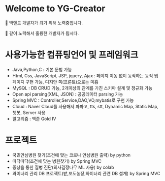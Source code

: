 # Welcome to YG-Creator

:eyes: 백엔드 개발자가 되기 위해 노력중입니다.

:hamster: 같이 노력해서 훌륭한 개발자가 됩시다.


# 사용가능한 컴퓨팅언어 및 프레임워크
* Java,Python,C : 기본 문법 가능  
* Html, Css, JavaScript, JSP, jquery, Ajax : 페이지 이동 없이 동작하는 동적 웹페이지 구현 가능, 디지안 쪽(프론트)으로는 미흡
* MySQL : DB CRUD 가능, 2개이상의 관계를 가진 스키마 설계 및 정규화 가능
* Open api parsing(XML, JSON) : 공공데이터 parsing 가능
* Spring MVC : Controller,Service,DAO,VO,mybatis로 구현 가능
* Cloud : Naver Cloud를 사용해서 파파고, tts, stt, Dynamic Map, Static Map, 챗봇, Server 사용
* 알고리즘 : 백준 Gold IV


# 프로젝트
* 국민안심병원 찾기(조건에 맞는 코로나 안심병원 출력) by python
* 따닥따닥(조건에 맞는 병원찾기) by Spring MVC
* 증상을 통한 질병 진단(의사결정나무 ML 사용) by colab
* 와이너리 관리 DB 프로젝트(밭,포도농장,와이너리 관련 DB 설계) by Spring MVC
